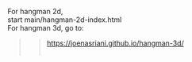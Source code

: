 For hangman 2d,<br>start main/hangman-2d-index.html <br>
For hangman 3d, go to:<br>
>> https://joenasriani.github.io/hangman-3d/
<br><br>
